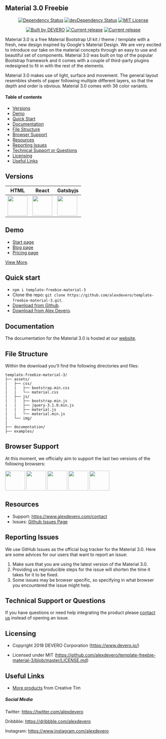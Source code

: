 ## Material 3.0 Freebie

<p align="center">
  <a href="https://david-dm.org/alexdevero/template-freebie-material-3"><img alt="Dependency Status" src="https://david-dm.org/alexdevero/template-freebie-material-3.svg?style=flat"></a>
  <a href="https://david-dm.org/alexdevero/template-freebie-material-3?type=dev"><img alt="devDependency Status" src="https://david-dm.org/alexdevero/template-freebie-material-3/dev-status.svg?style=flat"></a>
  <a href="http://opensource.org/licenses/MIT"><img alt="MIT License" src="https://badgen.net/badge/license/MIT/blue"></a>
</p>

<p align="center">
  <a href="https://alexdevero.com"><img alt="Built by DEVERO" src="https://badgen.net/badge/Built%20by/DEVERO/d30320"></a>
  <a href="https://github.com/alexdevero/template-freebie-material-3/releases"><img alt="Current release" src="https://badgen.net/github/release/alexdevero/template-freebie-material-3"></a>
  <a href="https://twitter.com/intent/tweet?url=https%3A%2F%2Fgithub.com%2Falexdevero%2Ftemplate-freebie-material-3&amp;text=Check%20out%20this%20awesome%20Material%20UI%20kit%20%2F%20theme%20%2F%20template%20Freebie%20on%20Github!&amp;hashtags=webdesign%2Cfreebie%2Cdesign"><img alt="Current release" src="https://badgen.net/badge//twitter?icon=twitter"></a>
</p>

Material 3.0 is a free Material Bootstrap UI kit / theme / template with a fresh, new design inspired by Google's Material Design. We are very excited to introduce our take on the material concepts through an easy to use and beautiful set of components. Material 3.0 was built on top of the popular Bootstrap framework and it comes with a couple of third-party plugins redesigned to fit in with the rest of the elements.

Material 3.0 makes use of light, surface and movement. The general layout resembles sheets of paper following multiple different layers, so that the depth and order is obvious. Material 3.0 comes with 36 color variants.

#### Table of contents

* [Versions](#versions)
* [Demo](#demo)
* [Quick Start](#quick-start)
* [Documentation](#documentation)
* [File Structure](#file-structure)
* [Browser Support](#browser-support)
* [Resources](#resources)
* [Reporting Issues](#reporting-issues)
* [Technical Support or Questions](#technical-support-or-questions)
* [Licensing](#licensing)
* [Useful Links](#useful-links)

## Versions

| HTML | React | Gatsbyjs|
| --- | --- | --- |
| <img src="https://raw.githubusercontent.com/alexdevero/template-freebie-material-3/master/_docs/logo-html.png" width="64" height="64" /> | <img src="https://raw.githubusercontent.com/alexdevero/template-freebie-material-3/master/_docs/logo-react.png" width="64" height="64" />  | <img src="https://raw.githubusercontent.com/alexdevero/template-freebie-material-3/master/_docs/logo-gatsbyjs.png" width="64" height="64" /> |

## Demo

- [Start page](https://index.html)
- [Blog page](https://blog.html)
- [Pricing page ](https://pricing.html)

[View More](https://.html).


## Quick start

- `npm i template-freebie-material-3`
- Clone the repo: `git clone https://github.com/alexdevero/template-freebie-material-3.git`.
- [Download from Github](https://github.com/alexdevero/template-freebie-material-3/archive/master.zip).
- [Download from Alex Devero](https://www.alexdevero.com/product/template-freebie-material-3).

## Documentation

The documentation for the Material 3.0 is hosted at our [website](https://demos.alexdevero.com/template-freebie-material-3/docs/index.html).

## File Structure

Within the download you'll find the following directories and files:

```
template-freebie-material-3/
├── assets/
|   ├── css/
|   |   ├── bootstrap.min.css
|   |   └── material.css
|   ├── js/
|   |   ├── bootstrap.min.js
|   |   ├── jquery-3.1.0.min.js
|   |   ├── material.js
|   |   └── material.min.js
|   └── img/
|
├── documentation/
├── examples/

```

## Browser Support

At this moment, we officially aim to support the last two versions of the following browsers:

<img src="https://raw.githubusercontent.com/alexdevero/template-freebie-material-3/master/_docs/logo-chrome.png" width="64" height="64"> <img src="https://raw.githubusercontent.com/alexdevero/template-freebie-material-3/master/_docs/logo-firefox.png" width="64" height="64"> <img src="https://raw.githubusercontent.com/alexdevero/template-freebie-material-3/master/_docs/logo-edge.png" width="64" height="64"> <img src="https://raw.githubusercontent.com/alexdevero/template-freebie-material-3/master/_docs/logo-safari.png" width="64" height="64"> <img src="https://raw.githubusercontent.com/alexdevero/template-freebie-material-3/master/_docs/logo-opera.png" width="64" height="64">

## Resources
<!-- - Demo: <https://demos.alexdevero.com/alexdeveroindex.html> -->
<!-- - Download Page: <https://www.alexdevero.com/product/template-freebie-material-3> -->
<!-- - Documentation: <https://demos.alexdevero.com/template-freebie-material-3/docs/index.html> -->
<!-- - License Agreement: <https://www.alexdevero.com/license> -->
- Support: <https://www.alexdevero.com/contact>
- Issues: [Github Issues Page](https://github.com/alexdevero/template-freebie-material-3/issues)

## Reporting Issues

We use GitHub Issues as the official bug tracker for the Material 3.0. Here are some advices for our users that want to report an issue:

1. Make sure that you are using the latest version of the Material 3.0.
2. Providing us reproducible steps for the issue will shorten the time it takes for it to be fixed.
3. Some issues may be browser specific, so specifying in what browser you encountered the issue might help.

## Technical Support or Questions

If you have questions or need help integrating the product please [contact us](https://www.alexdevero.com/contact) instead of opening an issue.

## Licensing

- Copyright 2018 DEVERO Corporation (https://www.devero.io/)

- Licensed under MIT (https://github.com/alexdevero/template-freebie-material-3/blob/master/LICENSE.md)

## Useful Links

- [More products](https://www.creativemarket.com/alexdevero) from Creative Tim

##### Social Media

Twitter: <https://twitter.com/alexdevero>

<!-- Facebook: <https://www.facebook.com/devero> -->

Dribbble: <https://dribbble.com/alexdevero>

Instagram: <https://www.instagram.com/alexdevero>
